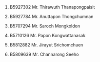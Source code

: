 1. B5927302 Mr. Thirawuth Thanapongpaisit

2. B5927784 Mr. Anuttapon Thongchumnan
3. B5707294 Mr. Saroch Mongkoldon
4. B5710126  Mr. Papon Kongwattanasak
5. B5812882 Mr. Jirayut Srichomchuen
6. B5809639 Mr. Channarong Seeho
 
